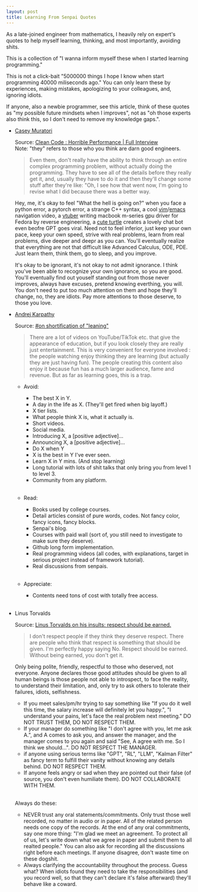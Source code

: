 ```yaml
---
layout: post
title: Learning From Senpai Quotes
---
```


As a late-joined engineer from mathematics, I heavily rely on expert's quotes to help myself learning, thinking, and most importantly, avoiding shits.

This is a collection of "I wanna inform myself these when I started learning programming."

This is not a click-bait "5000000 things I hope I know when start programming 40000 miliseconds ago."
You can only learn these by experiences, making mistakes, apologizing to your colleagues, and, ignoring idiots.

If anyone, also a newbie programmer, see this article, think of these quotes as "my possible future mindsets when I improves",
not as "oh those experts also think this, so I don't need to remove my knowledge gaps.".

+ [Casey Muratori](https://substack.com/@cmuratori)

    Source: [Clean Code : Horrible Performance | Full Interview](https://www.youtube.com/watch?v=OtozASk68Os)\
    Note: "they" refers to those who you think are darn good engineers.

    > Even them, don't really have the ability to think through an entire complex programming problem,
    > without actually doing the programming. They have to see all of the details before they really get
    > it, and, usually they have to do it and then they'll change some stuff after they're like:
    > "Oh, I see how that went now, I'm going to revise what I did because there was a better way.

    Hey, me, it's okay to feel "What the hell is going on?" when you face a python error, a pytorch error, a strange C++ syntax,
    a cool [vim](https://www.youtube.com/@TheVimeagen)/[emacs](https://www.youtube.com/@TsodingDaily) navigation video, a [vtuber](https://www.youtube.com/@AsahiLina/featured) writing macbook m-series gpu driver for Fedora by reverse engineering,
    a [cute turtle](https://www.twitch.tv/vedal987) creates a lovely chat bot even beofre GPT goes viral.
    Need not to feel inferior, just keep your own pace, keep your own speed, strive with real problems, learn from real problems, dive deeper and deepr as you can.
    You'll eventually realize that everything are not that difficult like Advanced Calculus, ODE, PDE.
    Just learn them, think them, go to sleep, and you improve.

    It's okay to be ignorant, it's not okay to not admit ignorance. I think you've been able to recognize your own ignorance, so you are good.
    You'll eventually find out youself standing out from those never improves, always have excuses, pretend knowing everthing, you will.
    You don't need to put too much attention on them and hope they'll change, no, they are idiots. Pay more attentions to those deserve, to those you love.

+ [Andrej Karpathy](https://karpathy.github.io/)
    
    Source: [#on shortification of "leaning"](https://twitter.com/karpathy/status/1756380066580455557)

    > There are a lot of videos on YouTube/TikTok etc. that give the appearance of education, but if you look closely they are really just entertainment.
    > This is very convenient for everyone involved : the people watching enjoy thinking they are learning (but actually they are just having fun).
    > The people creating this content also enjoy it because fun has a much larger audience, fame and revenue. But as far as learning goes, this is a trap.

    + Avoid:
        
        + The best X in Y.
        + A day in the life as X. (They'll get fired when big layoff.)
        + X tier lists.
        + What people think X is, what it actually is.
        + Short videos.
        + Social media.
        + Introducing X, a [positive adjective]...
        + Announcing X, a [positive adjective]...
        + Do X when Y
        + X is the best in Y I've ever seen.
        + Learn X in Y mins. (And stop learning)
        + Long tutorial with lots of shit talks that only bring you from level 1 to level 3.
        + Community from any platform.<br><br>

    + Read:

        + Books used by college courses.
        + Detail articles consist of pure words, codes. Not fancy color, fancy icons, fancy blocks.
        + Senpai's blog.
        + Courses with paid wall (sort of, you still need to investigate to make sure they deserve).
        + Github long form implementation.
        + Real programming videos (all codes, with explanations, target in serious project instead of framework tutorial).
        + Real discussions from senpais.<br><br>

    + Appreciate:

        + Contents need tons of cost with totally free access.<br><br>

+ Linus Torvalds

    Source: [Linus Torvalds on his insults: respect should be earned.](https://www.youtube.com/watch?v=JZ017D_JOPY)

    > I don't respect people if they think they deserve respect. There are people who think that respect is something that should be given.
    > I'm perfectly happy saying No. Respect should be earned. Without being earned, you don't get it.

    Only being polite, friendly, respectful to those who deserved, not everyone. Anyone declares those good attitudes should be given to all human beings
    is those people not able to introspect, to face the reality, to understand their limitation, and, only try to ask others to tolerate their failures, idiots, selfishness.

    + If you meet sales/pm/hr trying to say something like "If you do it well this time, the salary increase will definitely let you happy.",
    "I understand your pains, let's face the real problem next meeting." DO NOT TRUST THEM, DO NOT RESPECT THEM.
    + If your manager do something like "I don't agree with you, let me ask A.", and A comes to ask you, and answer the manager, and the manager
    comes to you again and said "See, A agree with me. So I think we should...". DO NOT RESPECT THE MANAGER.
    + if anyone using serious terms like "GPT", "RL", "LLM", "Kalman Filter" as fancy term to fulfill their vanity without knowing any details behind.
    DO NOT RESPECT THEM.
    + If anyone feels angry or sad when they are pointed out their false (of source, you don't even humiliate them). DO NOT COLLABORATE WITH THEM.<br><br>

    Always do these:
    + NEVER trust any oral statements/commitments. Only trust those well recorded, no matter in audio or in paper. All of the related person needs one copy of the records.
        At the end of any oral commitments, say one more thing: "I'm glad we meet an agreement. To protect all of us, let's write down what we agree in paper and submit them
        to all realted people." You can also ask for recording all the discussions right before each meetings. If anyone disagree, don't waste time on these dogshit.
    + Always clarifying the accountability throughout the process. Guess what? When idiots found they need to take the responsibilities (and you record well, so that
    they can't declare it's false afterward) they'll behave like a coward.


    
